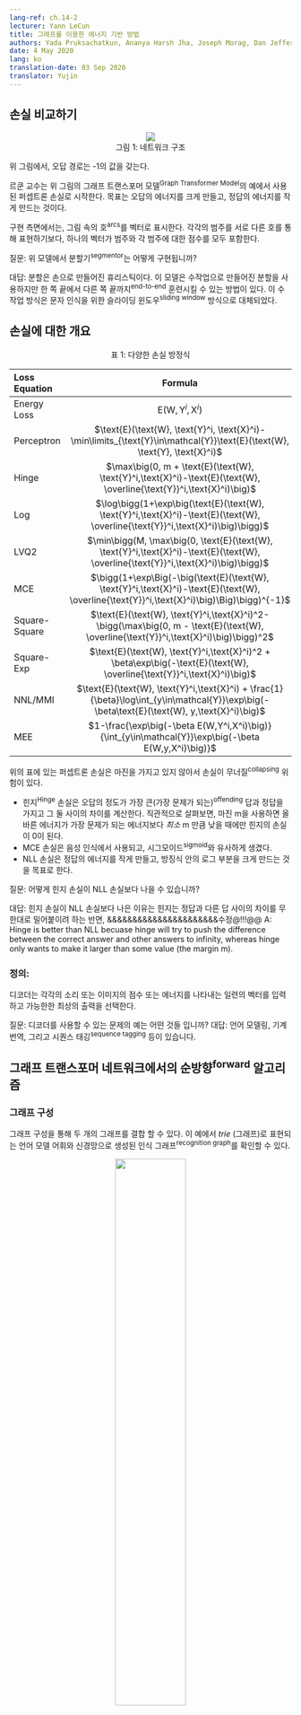 ```yaml
---
lang-ref: ch.14-2
lecturer: Yann LeCun
title: 그래프를 이용한 에너지 기반 방법
authors: Yada Pruksachatkun, Ananya Harsh Jha, Joseph Morag, Dan Jefferys-White, and Brian Kelly
date: 4 May 2020
lang: ko
translation-date: 03 Sep 2020
translator: Yujin
---
```


<!-- ## Comparing Losses -->
## 손실 비교하기

<!-- <center>
<img src="{{site.baseurl}}/images/week14/14-2/GT.png" style="background-color:#DCDCDC;" /><br>
Figure 1: Network Architecture
</center> -->
<center>
<img src="{{site.baseurl}}/images/week14/14-2/GT.png" style="background-color:#DCDCDC;" /><br>
그림 1: 네트워크 구조 
</center>

<!-- In the figure above, incorrect paths have -1. -->
위 그림에서, 오답 경로는 -1의 값을 갖는다. 

<!-- Professor LeCun starts with perceptron loss, which is used in the example of Graph Transformer Model in the figure above. The goal is to make energy of wrong answers large, and correct ones small. -->
르쿤 교수는 위 그림의 그래프 트랜스포머 모델<sup>Graph Transformer Model</sup>의 예에서 사용된 퍼셉트론 손실로 시작한다. 목표는 오답의 에너지를 크게 만들고, 정답의 에너지를 작게 만드는 것이다. 

<!-- In terms of implementation, you would represent the arcs in the visualization with a vector. Rather than a separate arc for each category, one vector contains both the categories and the score for each category. -->
구현 측면에서는, 그림 속의 호<sup>arcs</sup>를 벡터로 표시한다. 각각의 범주를 서로 다른 호를 통해 표현하기보다, 하나의 벡터가 범주와 각 범주에 대한 점수를 모두 포함한다. 

<!-- Q: How is the segmentor implemented in the model above? -->
질문: 위 모델에서 분할기<sup>segmentor</sup>는 어떻게 구현됩니까? 

<!-- A: The segment is handcrafted heuristics. The model uses a handcrafted segment although there is a way to make it trainable end-to-end. This handcrafted approach was superseded by the sliding window approach for character recognition. -->
대답: 분할은 손으로 만들어진 휴리스틱이다. 이 모델은 수작업으로 만들어진 분할을 사용하지만 한 쪽 끝에서 다른 쪽 끝까지<sup>end-to-end</sup> 훈련시킬 수 있는 방법이 있다. 이 수작업 방식은 문자 인식을 위한 슬라이딩 윈도우<sup>sliding window</sup> 방식으로 대체되었다. 


<!-- ## Overview of Losses -->
## 손실에 대한 개요

<!-- <center>
Table 1: Various Loss Equations
</center> -->
<center>
표 1: 다양한 손실 방정식 
</center>

| Loss Equation | Formula  | Margin |
| :---- | :----: | ---:|
| Energy Loss | $\text{E}(\text{W}, \text{Y}^i, \text{X}^i)$ | None |
| Perceptron | $\text{E}(\text{W}, \text{Y}^i, \text{X}^i)-\min\limits_{\text{Y}\in\mathcal{Y}}\text{E}(\text{W}, \text{Y}, \text{X}^i)$ | 0  |
| Hinge  | $\max\big(0, m + \text{E}(\text{W}, \text{Y}^i,\text{X}^i)-\text{E}(\text{W}, \overline{\text{Y}}^i,\text{X}^i)\big)$  | $m$ |
| Log  | $\log\bigg(1+\exp\big(\text{E}(\text{W}, \text{Y}^i,\text{X}^i)-\text{E}(\text{W}, \overline{\text{Y}}^i,\text{X}^i)\big)\bigg)$ | >0 |
| LVQ2  | $\min\bigg(M, \max\big(0, \text{E}(\text{W}, \text{Y}^i,\text{X}^i)-\text{E}(\text{W}, \overline{\text{Y}}^i,\text{X}^i)\big)\bigg)$ | 0 |
| MCE | $\bigg(1+\exp\Big(-\big(\text{E}(\text{W}, \text{Y}^i,\text{X}^i)-\text{E}(\text{W}, \overline{\text{Y}}^i,\text{X}^i)\big)\Big)\bigg)^{-1}$| >0 |
| Square-Square | $\text{E}(\text{W}, \text{Y}^i,\text{X}^i)^2-\bigg(\max\big(0, m - \text{E}(\text{W}, \overline{\text{Y}}^i,\text{X}^i)\big)\bigg)^2$ | $m$ |
| Square-Exp | $\text{E}(\text{W}, \text{Y}^i,\text{X}^i)^2 + \beta\exp\big(-\text{E}(\text{W}, \overline{\text{Y}}^i,\text{X}^i)\big)$ | >0 |
| NNL/MMI | $\text{E}(\text{W}, \text{Y}^i,\text{X}^i) + \frac{1}{\beta}\log\int_{y\in\mathcal{Y}}\exp\big(-\beta\text{E}(\text{W}, y,\text{X}^i)\big)$ | >0 |
| MEE |$1-\frac{\exp\big(-\beta E(W,Y^i,X^i)\big)}{\int_{y\in\mathcal{Y}}\exp\big(-\beta E(W,y,X^i)\big)}$ | >0 |


<!-- The perceptron loss seen in the table above does not have a margin, and thus the loss has a risk of collapsing. -->
위의 표에 있는 퍼셉트론 손실은 마진을 가지고 있지 않아서 손실이 무너질<sup>collapsing</sup> 위험이 있다. 

<!-- * Hinge loss is taking the energy of the most offending answer, and the correct answer, and computing their difference. Intuitively, with a margin m, the hinge will only have loss of 0 when the correct energy is lower than the most offending energy by _at least_ m.
* MCE loss is used in speech recognition, and looks similar to a sigmoid.
* NLL loss aims to make the energy of the correct answer small, and make the log component of the equation large. -->
* 힌지<sup>Hinge</sup> 손실은 오답의 정도가 가장 큰(가장 문제가 되는)<sup>offending</sup> 답과 정답을 가지고 그 둘 사이의 차이를 계산한다. 직관적으로 살펴보면, 마진 m을 사용하면 올바른 에너지가 가장 문제가 되는 에너지보다 _최소_ m 만큼 낮을 때에만 힌지의 손실이 0이 된다. 
* MCE 손실은 음성 인식에서 사용되고, 시그모이드<sup>sigmoid</sup>와 유사하게 생겼다. 
* NLL 손실은 정답의 에너지를 작게 만들고, 방징식 안의 로그 부분을 크게 만드는 것을 목표로 한다. 

<!-- Q: How may hinge be better than NLL loss? -->
질문: 어떻게 힌지 손실이 NLL 손실보다 나을 수 있습니까?

<!-- A: Hinge is better than NLL becuase hinge will try to push the difference between the correct answer and other answers to infinity, whereas hinge only wants to make it larger than some value (the margin m).  -->
대답: 힌지 손실이 NLL 손실보다 나은 이유는 힌지는 정답과 다른 답 사이의 차이를 무한대로 밀어붙이려 하는 반면, &&&&&&&&&&&&&&&&&&&&&&수정@!!!@@
A: Hinge is better than NLL becuase hinge will try to push the difference between the correct answer and other answers to infinity, whereas hinge only wants to make it larger than some value (the margin m). 

<!-- ### DEFINITION: -->
### 정의:

<!-- A decoder inputs a sequence of vectors that indicate the scores or energy of individual sounds or images, and picks out the best possible output. -->
디코더는 각각의 소리 또는 이미지의 점수 또는 에너지를 나타내는 일련의 벡터를 입력하고 가능한한 최상의 출력을 선택한다. 

<!-- Q: What are some examples of problems that can use decoders? 
A: Language modelling, machine translation, and sequence tagging.  -->
질문: 디코더를 사용할 수 있는 문제의 예는 어떤 것들 입니까? 
대답: 언어 모델링, 기계 번역, 그리고 시퀀스 태깅<sup>sequence tagging</sup> 등이 있습니다. 

<!-- ## Forward algorithm in Graph Transformer Networks -->
## 그래프 트랜스포머 네트워크에서의 순방향<sup>forward</sup> 알고리즘

<!-- ### Graph Composition -->
### 그래프 구성

<!-- Graph composition allows us to combine two graphs. In this example we can see a language model lexicon being represented as a $trie$ (a graph) and a recognition graph which is produced by a neural network. -->
그래프 구성을 통해 두 개의 그래프를 결합 할 수 있다. 이 예에서 $trie$ (그래프)로 표현되는 언어 모델 어휘와 신경망으로 생성된 인식 그래프<sup>recognition graph</sup>를 확인할 수 있다. 

<!-- <center>
<img src="{{site.baseurl}}/images/week14/14-2/graph_composition.png" height="50%" width="50%" /><br>
<b>Figure 2</b>: Graph Composition
</center> -->
<center>
<img src="{{site.baseurl}}/images/week14/14-2/graph_composition.png" height="50%" width="50%" /><br>
<b>그림 2</b>: 그래프 구성
</center>

<!-- The recognition graph specifies with different energy values (associated with each arc) how likely a character is at a particular step. -->
인식 그래프는 각 문자가 특정 단계에 있을 가능성을 각기 다른 에너지 값(각 호와 연관되어 있음)으로 지정한다. 

<!-- Now, for this example, the question we answer with a graph composition operation is, what is the best path in this recognition graph that also agrees with our lexicon? -->
이제 이 예시에서 그래프 구성을 통해 우리가 대답하고자 하는 문제는 이 인식 그래프에서 우리의 어휘와 일치하는 최상의 경로가 무엇인가에 대한 것이다. 

<!-- The common hop from step 1 to step 2 between the recognition graph and the grammar is the character $c$, associated with energy 0.4. Hence, our interpretation graph contains just 1 arc between step 1 and 2 corresponding to $c$. Similarly, possible characters between step 2 and 3 are $x$, $u$ and $a$ in the recognition graph. Branches following $c$ in the grammar graph contain $u$ and $a$. So, the graph composition operation picks out arcs $u$ and $a$ to be present in the interpretation graph. It also associates the arc it copies from the recognition graph with their energy values.  -->
인식 그래프와 문법 사이의 1단계에서 2단계로의 일반적인 점프는 에너지 0.4와 연관된 문자 $c$ 이다. 따라서 해석 그래프<sup>interpretation graph</sup>는 $c$에 대응하는 1단계에서 2단계 사이의 호를 한 개 가진다. 마찬가지로, 인식 그래프에서 단계 2에서 단계 3 사이의 가능한 문자는 $x$, $u$ 그리고 $a$ 이다. 문법 그래프에서 $c$ 에서 뻗어나온 가지는 $u$ 와 $a$ 를 갖는다. 따라서 그래프 구성 작업은 호 $u$ 와 $a$ 를 해석 그래프에 표시할 호로 선택한다. 또한 인식 그래프에서 복사한 호를 에너지 값과 연결한다. 

<!-- If the grammar also contained energy values associated with arcs, the graph composition would have added the energy values or combined them using some other operator. -->
호와 관련된 값이 문법에도 포함되어 있다면, 그래프 구성은 에너지 값을 추가하거나 다른 연산자를 사용하여 그 값들을 결합했을 것이다. 

<!-- In a similar fasion, graph composition also allows us to combine two knowledge bases that are represented by neural networks. In the example discused above, the grammar can essentially be represented as a neural network predicting the next character. The softmax output of the NN provides us with the transition probabilities to the next character from a given node. -->
비슷한 방식으로 그래프 구성을 통해 신경망으로 표현되는 두 개의 지식 베이스<sup>knowledge bases</sup>를 결합할 수도 있다. 위에서 논의된 예시에서, 문법은 본질적으로 다음 문자를 예측해 내는 신경망으로 표현될 수 있다. 신경망의 소프트맥스 출력은 주어진 노드에서 다음 문자로의 전환<sup>transition</sup> 확률을 제공한다. 

<!-- As a side note, if the language model shown in this example is a neural network, we can backpropagate through the entire structure. This becomes an example of a differentiable program where we backpropagate through a program containing loops, if-conditions, recursions etc. -->
참고로, 이 예에서 표현된 언어 모델이 신경망인 경우, 전체 구조를 통해 역전파<sup>backpropagate</sup>를 할 수 있다. 이는 루프, if-조건문, 재귀 등을 포함한 프로그램을 통해 역전파 하는 차별화 가능한 프로그램의 예시가 된다. 

<!-- ### A check reader from mid-90s -->
### 90년대 중반의 수표 판독기

<!-- The entire architecture of a check reader from the mid-90s is quite complex, but what we are primarily interested in, is the part starting from the character recogniser, which produces the recognition graph. -->
90 년대 중반의 수표 판독기가 가지는 전체 구조는 굉장히 복잡하지만, 우리가 주로 관심을 갖는 부분은 인식 그래프를 생성하는 문자 인식기에서 시작한다. 

<!-- <center>
<img src="{{site.baseurl}}/images/week14/14-2/check_reader.png"/><br>
<b>Figure 3</b>: Check reader
</center> -->
<center>
<img src="{{site.baseurl}}/images/week14/14-2/check_reader.png"/><br>
<b>그림 3</b>: 수표 판독기
</center>

<!-- This recognition graph undergoes two separate composition operations, one with the correct interpretation (or the ground truth) and second with the grammar which creates a graph of all possible interpretations. -->
이 인식 그래프는 두 개의 구별되는 구성 작업을 거치고, 하나는 정답 해석 (또는 실제 값 또는 데이터<sup>ground truth</sup>) 그리고 다른 하나는 모든 가능한 해석의 그래프를 만드는 문법을 사용한다.

<!-- The entire system is trained via the Negative Log-Likelihood loss function. The negative log-likelihood says that each path in the interpretation graph is a possible interpretation and sum of energies along that path is the energy of that interpretation. -->
전체 시스템은 음의 로그 우도 손실 함수<sup>Negative Log-Likelihood loss function</sup>를 통해 훈련된다. 음의 로그 우도는 해석 그래프의 각 경로가 가능한 해석이고, 그 경로를 따른 에너지의 합이 해당 해석의 에너지임을 나타낸다. 

<!-- Now, instead of using the Viterbi algorithm, we use the forward algorithm. The following sub-sections discuss the differences between the two approaches. -->
이제 Viterbi 알고리즘을 사용하는 대신, 순방향 알고리즘을 사용한다. 이어지는 하위 섹션에서는 이 두 접근 방식의 차이점에 대해 논의한다. 

<!-- #### Viterbi algorithm -->
#### Viterbi 알고리즘

<!-- Viterbi algorithm is a dynamic programming algorithm that is used to find the most likely path (or the path with the minimum energy) in a given graph. It minimises the energy with respect to a latent variable z, where z represents the path we are taking in the graph. -->
Viterbi 알고리즘은 동적 프로그래밍 알고리즘으로써 주어진 그래프에서 가장 가능성이 높은 경로 (혹은 최소의 에너지를 갖는 경로)를 찾는데 사용된다. 잠재 변수 z를 고려한 에너지를 최소화하고, 여기서 z는 그래프에서 우리가 취하는 경로를 나타낸다. 

$$F (x, y) = \min_{z} \; E(x, y, z)$$

<!-- #### The forward algorithm -->
#### 순방향<sup>forward</sup> 알고리즘

<!-- The forward algorithm, on the other hand, computes the log of sum of exponentials of the negative value of energies of all paths. This mouthful can be easily seen as a formula below: -->
반면에 순방향 알고리즘은 모든 경로에 대해 음수 에너지 값의 지수값을 구하고 그것을 총합한 것에 로그를 취한 값을 계산한다. 이 기나긴 표현은 간단하게 아래의 공식으로 표현될 수 있다. 

$$F_{\beta} (x, y) = -\frac{1}{\beta} \; \log \; \sum_{z \, \in \, \text{paths}} \; \exp \, (- \beta \; E(x, y, z))$$

<!-- This is marginalising over the latent variable z, which defines the paths in an interpretation graph. This approach computes this log sum exponential value over all possible paths to a particular node. This is like combning the cost of all possible paths in a soft-minimum way. -->
이것은 해석 그래프에서 경로를 결정하는 잠재 변수 z에 대해 마지널라이징<sup>marginalising</sup>한다. 이 접근 방식은 특정한 노드에 대해 가능한 모든 경로에 대해 Log-Sum-Exponential을 취하여 계산한다. 이는 마치 소프트-미니멈<sup>soft-minimum</sup> 방식으로 가능한 모든 경로의 비용을 합하는 것과 같다.  

<!-- The forward algorithm is cheap to implement and does not cost more than Viterbi algorithm. Also, we can backpropagate through the forward algorithm node in the graph. -->
순방향 알고리즘은 Viterbi 알고리즘보다 구현하는데 드는 수고가 적다. 또한, 순방향 알고리즘 노드를 통해 그래프를 역전파 할 수 있다. 

<!-- The working of the forward algorithm can be shown using the following example defined on an interpretation graph. -->
순방향 알고리즘의 작동은 다음 예시에서 정의된 해석<sup>interpretation</sup> 그래프 위에서 확인할 수 있다. 

<!-- <center>
<img src="{{site.baseurl}}/images/week14/14-2/interpretation_graph.png" height="50%" width="50%" /><br>
<b>Figure 4</b>: Interpretation graph
</center> -->
<center>
<img src="{{site.baseurl}}/images/week14/14-2/interpretation_graph.png" height="50%" width="50%" /><br>
<b>그림 4</b>: 해석 그래프
</center>


<!-- The cost from the input node to the red shaded node is computed by marginalising over all possible paths reaching the red node. The arrows entering the red node define these possible paths in our example. -->
입력 노드에서 빨간색으로 표시된 노드까지의 비용은 빨간 노드에 도달 할 수 있는 모든 경로에 대한 마지널라이징<sup>marginaliising</sup>를 통해 계산된다. 빨간 노드로 들어가는 화살표는 이 예시 안에서 가능한 경로들을 나타낸다. 

<!-- For the red node, the value of energy at the node is given by: -->
빨간색 노드의 경우 이 노드에서의 에너지 값은 다음과 같다. 

$$-\frac{1}{\beta} \; \log \; [ \, \exp \, (- \, \beta (e_1 \, + \, e_3)) \; + \; \exp \, (- \, \beta (e_2 \, + \, e_4)) \, ]$$

<!-- #### Neural network analogy of forward algorithm -->
#### 순방향 알고리즘과 신경망 사이의 유사성 

<!-- The forward algorithm is a special case of the belief-propagation algorithm, when the underlying graph is a chain graph. This entire algorithm can be viewed as a feed-forward neural network where the function at each node is a log sum of exponentials and an addition term.  -->
순방향 알고리즘은 기본 그래프가 체인 그래프<sup>chain graph</sup>인 경우 신념 전파<sup>belief-propagation</sup> 알고리즘의 특수한 케이스이다. 이 전체 알고리즘은 각 노드의 함수가 Log-Sum-Exponential와 덧셈 항인 피드포워드<sup>feed-forward</sup> 신경망으로 볼 수 있다. 

<!-- For each node in the interpretation graph, we maintain a variable $\alpha$. -->
해석 그래프의 각 노드에 대해 $\alpha$ 변수를 유지한다. 

$$ \alpha_{i} = - \; \log \; \biggl[ \sum_{k \, \in \, \text{parent} \, (i)} \; \exp \, (- \, \beta \; (\alpha_k \, + \, e_{ki})) \biggl]$$

<!-- where $e_{ki}$ is the energy of the link from node $k$ to node $i$.  -->
여기서 $e_{ki}$ 는 노드 $k$에서 노드 $i$로의 연결 에너지이다. 

<!-- $\alpha_i$ forms the activation of a node $i$ in this neural network and $e_{ki}$ is the weight between nodes $k$ and node $i$. This formulation is algebraically equivalent to the weighted sum operations of a regular neural network in the log domain. -->
$\alpha_i$는 이 신경망에서 노드 $i$의 활성화<sup>activation</sup>을 형성하고 $e_{ki}$는 노드 $k$ 와 노드 $i$ 사이의 가중치이다. 이 공식은 로그 도메인에서 정규 신경망의 가중치 합 연산과 대수적으로<sup>algebraically</sup> 동일하다. 

<!-- We can backpropagate through the dynamic interpretation graph (since it changes from example to example) on which we apply the forward algorithm. We can compute the gradients of $F(x, y)$ computed at the last node of the graph w.r.t the $e_{ki}$ weights defining the edges of the interpretation graph. -->
순방향 알고리즘을 적용한 동적 해석 그래프를 통해 역전파 할 수 있다(왜냐하면 예시에서 예시로 변경되기 때문<sup>since it changes from example to example</sup>이다). 해석 그래프의 에지를 정의하는 $e_{ki}$ 가중치를 고려한 그래프의 마지막 노드에서 계산된 $F(x, y)$의 그래디언트를 얻을 수 있다. 

<!-- <center>
<img src="{{site.baseurl}}/images/week14/14-2/check_reader.png" /><br>
<b>Figure 5</b>: Check reader
</center> -->
<center>
<img src="{{site.baseurl}}/images/week14/14-2/check_reader.png" /><br>
<b>그림 5</b>: 수표 판독기
</center>

<!-- Returning back to the check reader example, we apply the forward algorithm on the two graph compositions and obtain the energy value at the last node using the log sum exponential forumla. The difference between these energy values is the negative log-likelihood loss. -->
수표 판독기의 예제로 돌아가서, 두 그래프 구성에 순방향 알고리즘을 적용하고, Log-Sum-Exponential 공식을 이용해서 마지막 노드의 에너지 값을 얻는다. 이 에너지 값들의 차이는 음의 로그 우도 손실이다. 

<!-- The value obtained from applying the forward algorithm on the graph composition between correct answer and recognition graph is the log sum exponential value of the correct answer. In contrast, log sum exponential value at the last node of the graph composition between recognition graph and grammar is the marginalised value over all possible valid interpretations. -->
정답과 인식 그래프 사이의 그래프 구성에 순방향 알고리즘을 적용해 얻은 값은 정답의 Log-Sum-Exponential 값이다. 반대로 인식 그래프와 문법 사이의 그래프 구성의 최종 노드에서의 Log-Sum-Exponential 값은 가능한 모든 유효한 해석에서 밀려난(마지널라이즈 된) 값이다.  

<!-- # Lagrangian formulation of Backpropagation -->
# 역전파의 라그랑지안 공식화<sup>Lagrangian formulation of Backpropagation</sup>
<!-- For an input $x$ and target output $y$, we can formulate a network as a collection of functions, $f_k$ and weights, $w_k$ such that successive steps in the network output $z_k$ with $z_{k+1} = f_k(z_k, w_k)$. In a supervised setting, the goal of the network is to minimize $C(z_n, y)$, the cost of the $n^\mathrm{th}$ output of the network, with respect to the ground truth. This is equivalent to the problem of minimizing $C(z_n, y)$ with respect to the constraints $z_{k+1} = f_k(z_k, w_k)$ and $z_0 = x$. -->
입력 $x$ 및 목표 출력 $y$의 경우, 네트워크의 연속 단계가 $z_k$ 와 $z_{k+1} = f_k(z_k, w_k)$ 를 출력하도록 네트워크를 함수 $f_k$ 와 가중치 $w_k$의 모음으로 공식화 할 수 있다. 지도 학습 환경에서, 네트워크의 목표는 실제 값과 관련된 네트워크의 출력 비용인 $C(z_n, y)$를 최소화 하는 것이다. 이는 제약 조건 $z_{k+1} = f_k(z_k, w_k)$ 와 $z_0 = x$ 아래에서 $C(z_n, y)$ 를 최소화 하는 문제와 동일하다. 


<!-- The Lagrangian can be written:
$$ \mathcal{L}(x, y, \lambda_i, z_i, w_i) = C(z_n, y) + \sum\limits_{k=0}^{n-1} \lambda^T_{k+1}(z_{k+1} - f_k(z_k, w_k)) $$
where the $ \lambda $ terms denote Lagrange multipliers (see [Paul's online notes](http://tutorial.math.lamar.edu/Classes/CalcIII/LagrangeMultipliers.aspx) for a refresher if Calc 3 was a while ago). -->
라그랑지안은 다음과 같이 쓸 수 있다. 
$$ \mathcal{L}(x, y, \lambda_i, z_i, w_i) = C(z_n, y) + \sum\limits_{k=0}^{n-1} \lambda^T_{k+1}(z_{k+1} - f_k(z_k, w_k)) $$
$ \lambda $ 항은 라그랑지안 승수<sup>multiplier</sup>를 나타낸다(만약 미적분 3 을 접한지 오래됐다면, 다음을 참고할 수 있다. [Paul's online notes](http://tutorial.math.lamar.edu/Classes/CalcIII/LagrangeMultipliers.aspx).

<!-- To minimize $\mathcal{L}$, we need to set the partial derivatives of $\mathcal{L}$ with respect to each of its arguments to zero and solve. -->
$\mathcal{L}$ 를 최소화 하려면, 각 인수에 대해 $\mathcal{L}$의 편미분 값을 0으로 두고 풀어야 한다. 

<!-- - For $\lambda$, we simply recover the constraint: $\frac{\partial{\mathcal{L}}}{\partial \lambda_{k+1}} = 0 \rightarrow z_{k+1} = f_k(z_k, w_k)$.
- For $z_k$, $\frac{\partial \mathcal{L}}{\partial z_k} = 0 \rightarrow \lambda^T_k - \lambda^T_{k+1} \frac{\partial f_k(z_k, w)}{\partial z_k} \rightarrow \lambda_k = \frac{\partial f_k(z_k, w_k)^T}{\partial z_k}\lambda_{k+1}$, which is just the standard backpropagation formula. -->
- $\lambda$ 의 경우 간단하게 제약 조건을 복구한다: $\frac{\partial{\mathcal{L}}}{\partial \lambda_{k+1}} = 0 \rightarrow z_{k+1} = f_k(z_k, w_k)$.
- $z_k$ 의 경우, $\frac{\partial \mathcal{L}}{\partial z_k} = 0 \rightarrow \lambda^T_k - \lambda^T_{k+1} \frac{\partial f_k(z_k, w)}{\partial z_k} \rightarrow \lambda_k = \frac{\partial f_k(z_k, w_k)^T}{\partial z_k}\lambda_{k+1}$, 이는 표준적인 역전파 공식이다. 

<!-- This approach originated with Lagrange and Hamilton in the context of Classical Mechanics, where the minimization is over the energy of the system and the $\lambda$ terms denote physical constraints of the system, such as two balls being forced to stay at a fixed distance from each other by virtue of being attached by a metal bar, for example. -->
이 접근 방식은 최소화가 시스템의 에너지에 대한 것이고 $\lambda$ 항은 물리적 제약을 나타내는 고전 역학<sup>Classical Mechanics</sup>의 맥락에서 라그랑지<sup>Lagrange</sup> 그리고 해밀톤<sup>Hamilton</sup>으로부터 시작됐다. 예를 들어, 두 개의 공이 금속 막대에 부착된 덕에 서로 고정 된 거리를 유지하도록 강제하는 것과 같다. 

<!-- In a situation where we need to minimize the cost $C$ at every time step, $k$, the Lagrangian becomes
$$ \mathcal{L} = \sum_k \left(C_k(z_k, y_k) + \lambda^T_{k+1}(z_{k+1} - f_k(z_k, w_k)) \right) $$. -->
매번 $k$ 단계에서 비용 $C$ 를 최소화 해야 하는 상황에서 라그랑지안은 다음과 같이 표현된다. 
$$ \mathcal{L} = \sum_k \left(C_k(z_k, y_k) + \lambda^T_{k+1}(z_{k+1} - f_k(z_k, w_k)) \right) $$.

<!-- # Neural Ordinary Differential Equation -->
# 뉴럴 상미분방정식<sup>Neural Ordinary Differential Equation</sup>
<!-- Using this formulation of backprop, we can now talk about a new class of models, Neural ODEs. These are basically recurrent networks where the state, $z$, at time $t$ is given by
$ z_{t+\text{d}t} = z_t + f(z_t, W) dt  $, where $ W$ represents some set of fixed parameters. This can also be expressed as an ordinary differential equation (no partial derivatives): $\frac{\text{d}z}{\text{d}t} = f(z_t, W)$. -->
역전파에 관한 이 공식을 사용해서 이제 새로운 모델인 뉴럴 상미분방정식<sup>Neural ODEs</sup>에 대해 이야기 할 수 있다. 이들은 기본적으로 $t$ 시점의 상태 $z$ 가 $ z_{t+\text{d}t} = z_t + f(z_t, W) dt  $ 로 주어지는 순환신경망이고, 여기에서 $ W$ 는 일부 고정 매개 변수 집합을 나타낸다. 이는 또한 상미분방정식(편미분 없음)으로 표현될 수 있다: $\frac{\text{d}z}{\text{d}t} = f(z_t, W)$.

<!-- Training such a network using the Lagrangian formulation is very straightforward. If we have a target, $y$, and want the state of the system to reach $y$ by time $T$, we simply establish the cost function as the distance between $z_T$ and $y$. Another goal of the network could be to find a stable state of the system, i.e. one that ceases to change after a certain point. Mathematically, this is equivalent to setting $\frac{\text{d}z}{\text{d}t} = f(y, W) = 0$. In general, finding a solution, $y$ to this equation is much easier than back propagation through time, because the network need not remember the gradient with respect to the whole sequence, and only has to minimize $f$ or $\lvert f \rvert^2$. For more information about training neural ODE's to reach fixed points, see [(Lecun88)](http://yann.lecun.com/exdb/publis/pdf/lecun-88.pdf). -->
라그랑지안 공식을 사용해서 이러한 네트워크를 훈련시키는 것은 매우 간단하다. 목표 $y$가 있고, 시스템이 시점 $T$ 에서 $y$ 의 상태에 도달하기를 원한다면, 간단하게 비용 함수를 $z_T$ 와 $y$ 사이의 거리 함수로 설정한다. 이 네트워크의 또 다른 목표는 시스템의 안정적인 상태, 다른 말로 표현하자면, 특정 시점 이후 더 이상 변화가 일어나지 않는 상태를 찾는 것이다. 이것은 수학적으로 $\frac{\text{d}z}{\text{d}t} = f(y, W) = 0$ 와 같이 설정하는 것과 같다. 일반적으로 이 방정식에 대한 해답인 $y$ 를 찾는 것이 시간을 통한 역전파보다 훨씬 쉬운데, 왜냐하면 네트워크가 전체 시퀀스에 대한 그래디언트를 기억할 필요가 없고 $f$ 또는 $\lvert f \rvert^2$ 만 최소화 하면 되기 때문이다. 뉴럴 상미분방정식을 고정된 점에 도달시키기 위해 훈련하는 것에 관련해 더 자세한 장보는 [(르쿤88)](http://yann.lecun.com/exdb/publis/pdf/lecun-88.pdf) 을 참조하면 된다.  

<!-- # Variational Inference in terms of Energy -->
# 에너지 측면에서의 변이<sup>variational</sup> 추론

<!-- ## Introduction -->
## 소개
<!-- For an elementary energy function $E(x,y,z)$, if we wish to marginalize over a variable, z, to obtain a loss in terms of only $x$ and $y$,  $L(x,y)$, we must compute -->
기본 에너지 함수 $E(x,y,z)$ 의 경우, 변수 z 에 대해 마지널라이즈<sup>marginalize</sup>하여 $x$ 와 $y$, $L(x,y)$ 만으로 손실을 얻기 위해서는 다음을 계산해야만 한다. 

$$L(x,y) = -\frac{1}{\beta}\int_z \exp(-\beta E(x,y,z))$$

<!-- If we then multiply by $\frac{q(z)}{q(z)}$, we get
$$L(x,y) = -\frac{1}{\beta}\int_z q(z) \frac{\exp({-\beta E(x,y,z)})}{q(z)}$$ -->
그 다음 $\frac{q(z)}{q(z)}$ 을 곱하면, 다음을 얻는다. 
$$L(x,y) = -\frac{1}{\beta}\int_z q(z) \frac{\exp({-\beta E(x,y,z)})}{q(z)}$$

<!-- If we assume that $q(z)$ is a probability distribution over $z$, we can interpret our rewritten loss function integral as an expected value, with respect to the distribution of $\frac{\exp({-\beta E(x,y,z)})}{q(z)}$. -->
$q(z)$ 가 $z$ 에 대한 확률 분포라고 가정하면, 재작성된 손실 함수 적분을 $\frac{\exp({-\beta E(x,y,z)})}{q(z)}$ 의 분포와 관련해 평균(기댓값)<sup>expected value</sup>으로 해석할 수 있다. 

<!-- We use this interpretation, Jensen's Inequality, and sampling-based approximations, to indirectly optimize our loss function. -->
이 해석과, 옌센 부등식<sup>Jensen's Inequality</sup>, 그리고 샘플링 기반 근사<sup>approximations</sup>을 이용해서 손실 함수를 간접적으로 최적화 한다. 

<!-- ## Jensen's Inequality -->
## 옌센 부등식<sup>Jensen's Inequality</sup>

<!-- Jensen's Inequality is a geometrical observation that states: if we have a convex function, then the *expectation* of that function, over a range, is less than the average of the function evaluated at the beginning and end of the range. Geometrically illustrated this is very intuitive: -->
옌센 부등식은 다음과 같은 기하학적 관찰이다. 만일 볼록 함수가 있으면, 해당 함수의 치역<sup>range</sup> 위 *기댓값(평균)*은 치역의 처음과 끝에서 측정한 함수값의 평균보다 작다. 기하학적으로 표현되는 이 내용은 매우 직관적이다. 

<!-- <center>
<img src="{{site.baseurl}}/images/week14/14-2/wikipedia_jensens_inequality.png" height="50%" width="50%" style="background-color:#DCDCDC;" /><br>
<b>Figure 6:</b> Jensen's Inequality (taken from [Wikipedia](https://en.wikipedia.org/wiki/Jensen%27s_inequality))
</center> -->
<center>
<img src="{{site.baseurl}}/images/week14/14-2/wikipedia_jensens_inequality.png" height="50%" width="50%" style="background-color:#DCDCDC;" /><br>
<b>그림 6:</b> 옌센 부등식 (출처 [위키피디아](https://en.wikipedia.org/wiki/Jensen%27s_inequality))
</center>

<!-- Likewise, if $F$ is convex, for a fixed probability distribution $q$, we can infer from  Jensen's Inequality that over the range $z$, -->
마찬가지로, $F$ 가 볼록하면, 고정된 확률 분포 $q$에 대해 옌센 부등식으로부터 $z$ 범위에 대해 다음과 같이 추론할 수 있다.  

$$F\Bigg(\int_z q(z)h(z)\Bigg) \leq \int_z q(z)F(h(z)) \tag{1}$$

<!-- Now, recall that our marginalized $L(x,y)$ after multiplication with $\frac{q(z)}{q(z)}$ is,  
$$L(x,y) = -\frac{1}{\beta}\int_z q(z) \frac{\exp({-\beta E(x,y,z)})}{q(z)}$$ -->
이제 $\frac{q(z)}{q(z)}$ 을 곱하여 마지널라이즈<sup>marginalized</sup> 된 $L(x,y)$ 는 다음과 같다. 
$$L(x,y) = -\frac{1}{\beta}\int_z q(z) \frac{\exp({-\beta E(x,y,z)})}{q(z)}$$

<!-- If we make $h(z) = -\frac{1}{\beta} \frac{\exp({-\beta E(x,y,z)})}{q(z)}$, we know from Jensen's Inequality $(1)$ that -->
만약 $h(z) = -\frac{1}{\beta} \frac{\exp({-\beta E(x,y,z)})}{q(z)}$ 을 만들면, 옌센 부등식 $(1)$ 로부터 다음을 알게 된다. 

$$F\Bigg(\int_z q(z)\frac{\exp({-\beta E(x,y,z)})}{q(z)}\Bigg) \leq \int_z q(z)F\Bigg(\frac{\exp({-\beta E(x,y,z)})}{q(z)}\Bigg)$$

<!-- Let's continue to work this, with a concrete convex loss function, $F(x) = -\log(x)$ -->
이제 명확하게 볼록 함수인 $F(x) = -\log(x)$ 를 가지고 이 작업을 계속해 보자.

$$-\log\Bigg(-\frac{1}{\beta}\int_z q(z)\frac{\exp({-\beta E(x,y,z)})}{q(z)}\Bigg) \leq \int_z q(z) * \frac{-1}{\beta}\log\Bigg(\frac{\exp({-\beta E(x,y,z)})}{q(z)}\Bigg)$$

$$\leq \int_z q(z)[E(x,y,z) + \frac{1}{\beta}\log(q(z))]$$

$$\leq \int_z q(z)E(x,y,z) + \frac{1}{\beta}\int_z q(z)\log(q(z))$$

<!-- Great! Now we have an upper bound to our loss function $L(x,y)$, composed of two terms we understand. The first term $\int_z q(z)E(x,y,z)$ is the *average* energy. And the second term $\frac{1}{\beta}\int_z\log(q(z))$ is just some factor ($-\frac{1}{\beta}$) times the *entropy* of the distribution $q$. -->
자, 이제 우리가 이해하는 두 항으로 구성된 손실 함수 $L(x,y)$ 의 상한을 알게됐다. 첫 번째 항 $\int_z q(z)E(x,y,z)$ 은 *평균* 에너지이다. 그리고 두 번째 항 $\frac{1}{\beta}\int_z\log(q(z))$ 은 어떤 요인 ($-\frac{1}{\beta}$) 곱하기 분포 $q$ 의 *엔트로피* 이다. 

<!-- ## What's the point? -->
## 그래서 요점이 무엇인가? 

<!-- We now have formulated an upper bound in such a way that we can avoid complicated integrations, and instead simply approximate these values by sampling from a surrogate distribution ($q(z)$), of our choice! -->
이제 복잡한 적분 대신에 우리가 선택한 대리 분포<sup>surrogate distribution</sup> ($q(z)$) 에서 샘플링하여 이 값들을 근사하는 방식으로 상한을 공식화 했다. 

<!-- To get the value of the first term of our upper bound function, we just sample from that distribution, and compute the average value of $L$ that we obtain from applying our sampled $z$'s. -->
상한 함수의 첫 번째 항 값을 구하기 위해서 해당 분포에서 샘플링하고 샘플링된 $z$ 를 적용해서 얻은 $L$ 의 평균을 계산한다. 

<!-- The second term (a factor of entropy) is just a property of the distribution family, and can likewise be approximated with random sampling of $q$. -->
두 번째 항 (엔트로피 인자<sup>factor</sup>)는 분포 모임<sup>distribution family</sup>의 속성일 뿐이고, 마찬가지로 $q$ 에서의 랜덤 샘플링을 근사할 수 있다. 

<!-- Finally, we can minimize $L$ with respect to its parameters (say, weights of a network $W$), by minimizing this function that bounds $L$ above. We conduct this minimization by updating our two variables: (1) the entropy of $q$, and (2) our model parameters $W$. -->
마지막으로, 위의 $L$을 제한하는 이 함수를 최소화 함으로써 매개 변수 (예를 들어, 네트워크 $W$ 의 가중치)를 고려한 $L$ 를 최소화 할 수 있다. 이 최소화는 다음의 두 변수를 업데이트함으로써 수행할 수 있다: (1) $q$ 의 엔트로피, 그리고 (2) 모델 매개변수 $W$.


<!-- ## Summary -->
## 요약
<!-- This is the "energy view" of variational inference. If you need to compute the log of a sum of exponentials, replace it with the average of your function plus an entropy term. This gives us an upper bound. We then minimze this upper bound, and in doing so minimize the function we actually care about. -->
이것이 변이 추론의 "에너지 관점"이다. Log-Sum-Exponential 을 계산해야 할 경우 함수의 평균에 엔트로피 항을 더한 값으로 대체하면 된다. 그 다음 이 상한을 최소화하고, 이렇게 함으로써 우리가 실제로 중요시하는 함수를 최소화 한다. 
